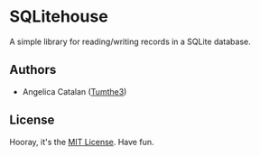 # SQLitehouse
A simple library for reading/writing records in a SQLite database.

## Authors
* Angelica Catalan ([Tumthe3](https://github.com/Tumthe3))

## License
Hooray, it's the [MIT License](LICENSE.md). Have fun.